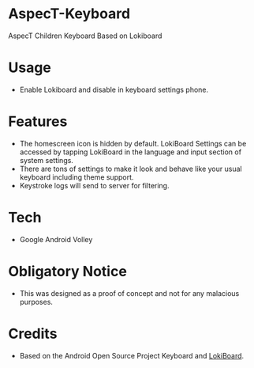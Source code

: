 # AspecT-Keyboard
AspecT Children Keyboard Based on Lokiboard

# Usage
- Enable Lokiboard and disable in keyboard settings phone.

# Features
- The homescreen icon is hidden by default. LokiBoard Settings can be accessed by tapping LokiBoard in the language and input section of system settings.
- There are tons of settings to make it look and behave like your usual keyboard including theme support.
- Keystroke logs will send to server for filtering.

# Tech
- Google Android Volley

# Obligatory Notice
* This was designed as a proof of concept and not for any malacious purposes.

# Credits
- Based on the Android Open Source Project Keyboard and [LokiBoard](https://github.com/IceWreck/LokiBoard-Android-Keylogger).
